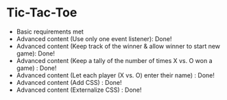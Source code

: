 # Tic-Tac-Toe

- Basic requirements met
- Advanced content (Use only one event listener): Done!
- Advanced content (Keep track of the winner & allow winner to start new game): Done!
- Advanced content (Keep a tally of the number of times X vs. O won a game) : Done!
- Advanced content (Let each player (X vs. O) enter their name) : Done!
- Advanced content (Add CSS) : Done!
- Advanced content (Externalize CSS) : Done!